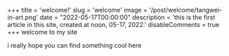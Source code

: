 +++
title = 'welcome!'
slug = 'welcome'
image = '/post/welcome/tangwei-in-art.png'
date = "2022-05-17T00:00:00"
description = 'this is the first article in this site, created at noon, 05-17, 2022.'
disableComments = true
+++
welcome to my site

i really hope you can find something cool here